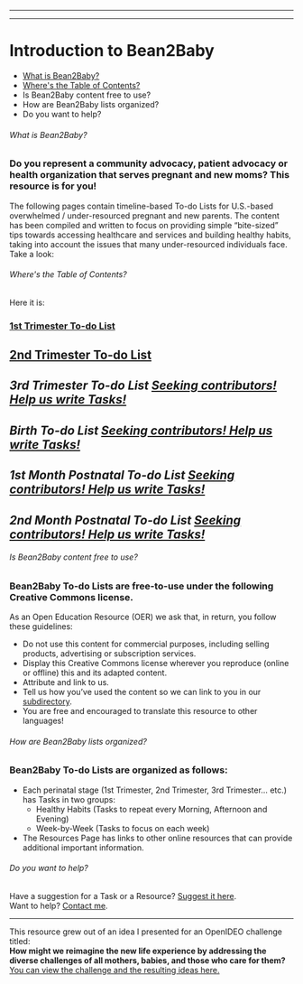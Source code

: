 
---
---
# Introduction to Bean2Baby
- [What is Bean2Baby?](#1) 
- [Where's the Table of Contents?](#2)
- Is Bean2Baby content free to use?
- How are Bean2Baby lists organized?
- Do you want to help?

###### <a name="1"></a>What is Bean2Baby?
### Do you represent a community advocacy, patient advocacy or health organization that serves pregnant and new moms? This resource is for you!
The following pages contain timeline-based To-do Lists for U.S.-based overwhelmed / under-resourced pregnant and new parents. The content has been compiled and written to focus on providing simple “bite-sized” tips towards accessing healthcare and services and building  healthy habits, taking into account the issues that many under-resourced individuals face. Take a look:


###### <a name="2"></a>Where's the Table of Contents?  
Here it is:
### [1st Trimester To-do List](#)  
[2nd Trimester To-do List](#)  
------
*3rd Trimester To-do List [Seeking contributors! Help us write Tasks!](#)*  
------
*Birth To-do List [Seeking contributors! Help us write Tasks!](#)*  
------
*1st Month Postnatal To-do List [Seeking contributors! Help us write Tasks!](#)*  
------
*2nd Month Postnatal To-do List [Seeking contributors! Help us write Tasks!](#)*  
------

###### Is Bean2Baby content free to use?
### Bean2Baby To-do Lists are free-to-use under the following Creative Commons license. 
As an Open Education Resource (OER) we ask that, in return, you follow these guidelines:
- Do not use this content for commercial purposes, including selling products, advertising or subscription services.  
- Display this Creative Commons license wherever you reproduce (online or offline) this and its adapted content.  
- Attribute and link to us.  
- Tell us how you’ve used the content so we can link to you in our [subdirectory](#).  
- You are free and encouraged to translate this resource to other languages! 

###### How are Bean2Baby lists organized?
### Bean2Baby To-do Lists are organized as follows:
- Each perinatal stage (1st Trimester, 2nd Trimester, 3rd Trimester… etc.) has Tasks in two groups:
  - Healthy Habits (Tasks to repeat every Morning, Afternoon and Evening)
  - Week-by-Week (Tasks to focus on each week)
- The Resources Page has links to other online resources that can provide additional important information.

###### Do you want to help?
Have a suggestion for a Task or a Resource? [Suggest it here](#).  
Want to help? [Contact me](#).  

---------

This resource grew out of an idea I presented for an OpenIDEO challenge titled:  
**How might we reimagine the new life experience by addressing the diverse challenges of all mothers, babies, and those who care for them?** [You can view the challenge and the resulting ideas here.](#)

